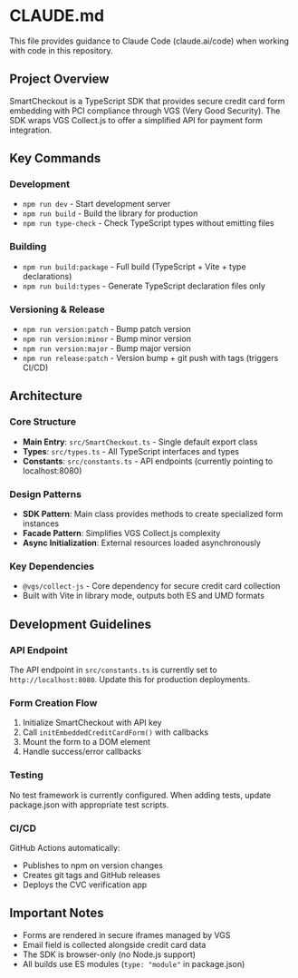# CLAUDE.md

This file provides guidance to Claude Code (claude.ai/code) when working with code in this repository.

## Project Overview

SmartCheckout is a TypeScript SDK that provides secure credit card form embedding with PCI compliance through VGS (Very Good Security). The SDK wraps VGS Collect.js to offer a simplified API for payment form integration.

## Key Commands

### Development
- `npm run dev` - Start development server
- `npm run build` - Build the library for production
- `npm run type-check` - Check TypeScript types without emitting files

### Building
- `npm run build:package` - Full build (TypeScript + Vite + type declarations)
- `npm run build:types` - Generate TypeScript declaration files only

### Versioning & Release
- `npm run version:patch` - Bump patch version
- `npm run version:minor` - Bump minor version
- `npm run version:major` - Bump major version
- `npm run release:patch` - Version bump + git push with tags (triggers CI/CD)

## Architecture

### Core Structure
- **Main Entry**: `src/SmartCheckout.ts` - Single default export class
- **Types**: `src/types.ts` - All TypeScript interfaces and types
- **Constants**: `src/constants.ts` - API endpoints (currently pointing to localhost:8080)

### Design Patterns
- **SDK Pattern**: Main class provides methods to create specialized form instances
- **Facade Pattern**: Simplifies VGS Collect.js complexity
- **Async Initialization**: External resources loaded asynchronously

### Key Dependencies
- `@vgs/collect-js` - Core dependency for secure credit card collection
- Built with Vite in library mode, outputs both ES and UMD formats

## Development Guidelines

### API Endpoint
The API endpoint in `src/constants.ts` is currently set to `http://localhost:8080`. Update this for production deployments.

### Form Creation Flow
1. Initialize SmartCheckout with API key
2. Call `initEmbeddedCreditCardForm()` with callbacks
3. Mount the form to a DOM element
4. Handle success/error callbacks

### Testing
No test framework is currently configured. When adding tests, update package.json with appropriate test scripts.

### CI/CD
GitHub Actions automatically:
- Publishes to npm on version changes
- Creates git tags and GitHub releases
- Deploys the CVC verification app

## Important Notes

- Forms are rendered in secure iframes managed by VGS
- Email field is collected alongside credit card data
- The SDK is browser-only (no Node.js support)
- All builds use ES modules (`type: "module"` in package.json)